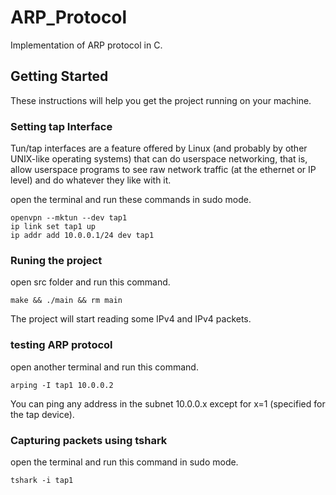 # ARP_Protocol

Implementation of ARP protocol in C.

## Getting Started

These instructions will help you get the project running on your machine.

### Setting tap Interface

Tun/tap interfaces are a feature offered by Linux (and probably by other UNIX-like operating systems) that can do userspace networking,
that is, allow userspace programs to see raw network traffic (at the ethernet or IP level) and do whatever they like with it.

open the terminal and run these commands in sudo mode.

```
openvpn --mktun --dev tap1
ip link set tap1 up
ip addr add 10.0.0.1/24 dev tap1
```

### Runing the project

open src folder and run this command.

```
make && ./main && rm main
```

The project will start reading some IPv4 and IPv4 packets.

### testing ARP protocol

open another terminal and run this command.


```
arping -I tap1 10.0.0.2
```

You can ping any address in the subnet 10.0.0.x except for x=1 (specified for the tap device).

### Capturing packets using tshark

open the terminal and run this command in sudo mode.

```
tshark -i tap1
```
